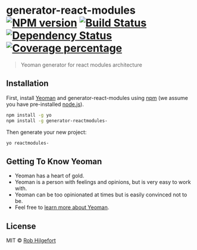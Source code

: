# generator-react-modules [![NPM version][npm-image]][npm-url] [![Build Status][travis-image]][travis-url] [![Dependency Status][daviddm-image]][daviddm-url] [![Coverage percentage][coveralls-image]][coveralls-url]
> Yeoman generator for react modules architecture

## Installation

First, install [Yeoman](http://yeoman.io) and generator-react-modules using [npm](https://www.npmjs.com/) (we assume you have pre-installed [node.js](https://nodejs.org/)).

```bash
npm install -g yo
npm install -g generator-reactmodules-
```

Then generate your new project:

```bash
yo reactmodules-
```

## Getting To Know Yeoman

 * Yeoman has a heart of gold.
 * Yeoman is a person with feelings and opinions, but is very easy to work with.
 * Yeoman can be too opinionated at times but is easily convinced not to be.
 * Feel free to [learn more about Yeoman](http://yeoman.io/).

## License

MIT © [Rob Hilgefort](rob.hilgefort.me)


[npm-image]: https://badge.fury.io/js/generator-react-modules.svg
[npm-url]: https://npmjs.org/package/generator-reactmodules-
[travis-image]: https://travis-ci.org/rjhilgefort/generator-react-modules.svg?branch=master
[travis-url]: https://travis-ci.org/rjhilgefort/generator-reactmodules-
[daviddm-image]: https://david-dm.org/rjhilgefort/generator-react-modules.svg?theme=shields.io
[daviddm-url]: https://david-dm.org/rjhilgefort/generator-reactmodules-
[coveralls-image]: https://coveralls.io/repos/rjhilgefort/generator-react-modules/badge.svg
[coveralls-url]: https://coveralls.io/r/rjhilgefort/generator-reactmodules-
